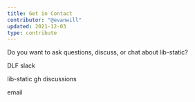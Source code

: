 ```yaml
---
title: Get in Contact
contributor: "@evanwill"
updated: 2021-12-03
type: contribute
---
```


Do you want to ask questions, discuss, or chat about lib-static?

DLF slack

lib-static gh discussions

email
